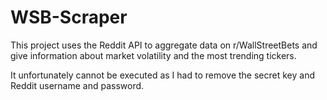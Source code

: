 # WSB-Scraper


This project uses the Reddit API to aggregate data on r/WallStreetBets and give information about market volatility and the most trending tickers.

It unfortunately cannot be executed as I had to remove the secret key and Reddit username and password.
